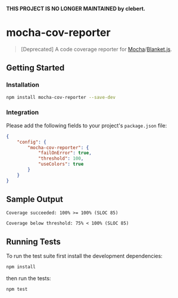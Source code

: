 **THIS PROJECT IS NO LONGER MAINTAINED by clebert.**

# mocha-cov-reporter

> [Deprecated] A code coverage reporter for [Mocha](http://visionmedia.github.io/mocha/)/[Blanket.js](http://blanketjs.org).

## Getting Started

### Installation

```sh
npm install mocha-cov-reporter --save-dev
```

### Integration

Please add the following fields to your project's `package.json` file:

```json
{
    "config": {
        "mocha-cov-reporter": {
            "failOnError": true,
            "threshold": 100,
            "useColors": true
        }
    }
}
```

## Sample Output

```
Coverage succeeded: 100% >= 100% (SLOC 85)
```

```
Coverage below threshold: 75% < 100% (SLOC 85)
```

## Running Tests

To run the test suite first install the development dependencies:

```sh
npm install
```

then run the tests:

```sh
npm test
```

